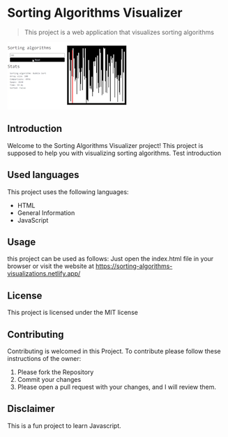 # Sorting Algorithms Visualizer
> This project is a web application that visualizes sorting algorithms

<img src="sorting-example.gif" alt="A demo of the website">

## Introduction

Welcome to the Sorting Algorithms Visualizer project! This project is supposed to help you with visualizing sorting algorithms. Test introduction

## Used languages

This project uses the following languages:

- HTML
- General Information
- JavaScript

## Usage

this project can be used as follows:
Just open the index.html file in your browser or visit the website at https://sorting-algorithms-visualizations.netlify.app/

## License

This project is licensed under the MIT license

## Contributing

Contributing is welcomed in this Project. To contribute please follow these instructions of the owner:
1. Please fork the Repository
2. Commit your changes
3. Please open a pull request with your changes, and I will review them.

## Disclaimer

This is a fun project to learn Javascript.
